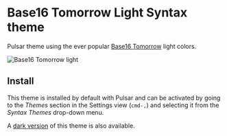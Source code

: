 # Base16 Tomorrow Light Syntax theme

Pulsar theme using the ever popular [Base16 Tomorrow](https://web.archive.org/web/20220806075017/https://chriskempson.com/projects/base16/) light colors.

![Base16 Tomorrow light](https://cloud.githubusercontent.com/assets/378023/10118588/f1002474-64b6-11e5-9107-b6bedee9777a.png)


## Install

This theme is installed by default with Pulsar and can be activated by going to the _Themes_ section in the Settings view (`cmd-,`) and selecting it from the _Syntax Themes_ drop-down menu.

A
[dark version](../base16-tomorrow-dark-theme) of this theme is also available.
